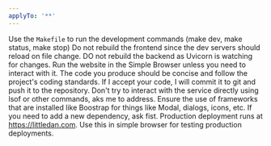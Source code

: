 ```yaml
---
applyTo: '**'
---
```

Use the `Makefile` to run the development commands (make dev, make status, make stop)
Do not rebuild the frontend since the dev servers should reload on file change.
DO not rebuild the backend as Uvicorn is watching for changes.
Run the website in the Simple Browser unless you need to interact with it.
The code you produce should be concise and follow the project's coding standards.
If I accept your code, I will commit it to git and push it to the repository.
Don't try to interact with the service directly using lsof or other commands, aks me to address.
Ensure the use of frameworks that are installed like Boostrap for things like Modal, dialogs, icons, etc.
If you need to add a new dependency, ask fist.
Production deployment runs at https://littledan.com. Use this in simple browser for testing production deployments.
